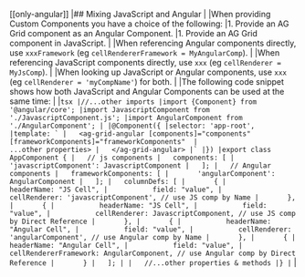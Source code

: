 [[only-angular]]
|## Mixing JavaScript and Angular
|
|When providing Custom Components you have a choice of the following:
|1. Provide an AG Grid component as an Angular Component.
|1. Provide an AG Grid component in JavaScript.
|
|When referencing Angular components directly, use `xxxFramework` (eg `cellRendererFramework = MyAngularComp`).
|
|When referencing JavaScript components directly, use `xxx` (eg `cellRenderer = MyJsComp`).
|
|When looking up JavaScript or Angular components, use `xxx` (eg `cellRenderer = 'myCompName'`) for both.
|
|The following code snippet shows how both JavaScript and Angular Components can be used at the same time:
|
|```tsx
|//...other imports
|import {Component} from '@angular/core';
|import JavascriptComponent from './JavascriptComponent.js';
|import AngularComponent from './AngularComponent';
|
|@Component({
|selector: 'app-root',
|template: `
|   <ag-grid-angular [components]="components" [frameworkComponents]="frameworkComponents" 
|                    ...other properties>
|   </ag-grid-angular>
|`
|})
|export class AppComponent {
|   // js components
|   components: [
|       'javascriptComponent': JavascriptComponent
|   ];
|   // Angular components
|   frameworkComponents: [
|       'angularComponent': AngularComponent
|   ];
|   columnDefs: [
|       {
|           headerName: "JS Cell",
|           field: "value",
|           cellRenderer: 'javascriptComponent', // use JS comp by Name
|       },
|       {
|           headerName: "JS Cell",
|           field: "value",
|           cellRenderer: JavascriptComponent, // use JS comp by Direct Reference
|       },
|       {
|           headerName: "Angular Cell",
|           field: "value",
|           cellRenderer: 'angularComponent', // use Angular comp by Name
|       },
|       {
|           headerName: "Angular Cell",
|           field: "value",
|           cellRendererFramework: AngularComponent, // use Angular comp by Direct Reference
|       }
|   ];
|
|   //...other properties & methods
|}
|```
|

